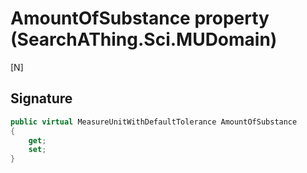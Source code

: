 # AmountOfSubstance property (SearchAThing.Sci.MUDomain)
[N]

## Signature
```csharp
public virtual MeasureUnitWithDefaultTolerance AmountOfSubstance
{
    get;
    set;
}
```
